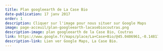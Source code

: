 ```yaml
---
title: Plan googleearth de La Case Bio
date-publication: 17 janv 2017
order: 1
description: Cliquer sur l'image pour nous situer sur Google Maps 
image: page-acceuil/plan-googleearth-lacasebiocoutras.png
description-image: plan googleearth de la Case Bio, Coutras
link: https://www.google.fr/maps/place/La+Case+Bio/@45.0406961,-0.1481771,14.25z/data=!4m5!3m4!1s0x4800031f7a718e63:0x28fd6fd302729fd2!8m2!3d45.045442!4d-0.12371
description-link: Lien ver Google Maps, La Case Bio. 
---
```


